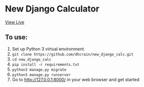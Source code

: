 # New Django Calculator


[View Live](https://django-calc-dhcrain.herokuapp.com/ "Django Calculator")


## To use:
1. Set up Python 3 virtual environment.  
2. `git clone https://github.com/dhcrain/new_django_calc.git`  
3. `cd new_django_calc`  
4. `pip install -r requirements.txt`  
5. `python3 manage.py migrate`
6. `python3 manage.py runserver`  
7. Go to http://127.0.0.1:8000/ in your web browser and get started
